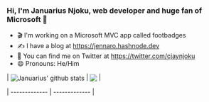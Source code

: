 ### Hi, I'm Januarius Njoku, web developer and huge fan of Microsoft 👋

- 🎬 I'm working on a Microsoft MVC app called footbadges
- ✍️ I have a blog at https://jennaro.hashnode.dev
- 🐤 You can find me on Twitter at https://twitter.com/cjaynjoku
- 😄 Pronouns: He/Him

| <img align="center" src="https://github-readme-stats.vercel.app/api?username=cjaynjoku&show_icons=true&include_all_commits=true&theme=buefy&hide_border=true" alt="Januarius' github stats" /> | <img align="center" src="https://github-readme-stats.vercel.app/api/top-langs/?username=cjaynjoku&layout=compact&theme=buefy&hide_border=true" /> |

| ------------- | ------------- |
